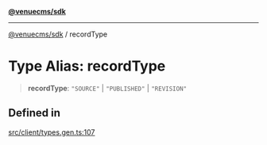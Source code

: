 [**@venuecms/sdk**](../README.md)

***

[@venuecms/sdk](../README.md) / recordType

# Type Alias: recordType

> **recordType**: `"SOURCE"` \| `"PUBLISHED"` \| `"REVISION"`

## Defined in

[src/client/types.gen.ts:107](https://github.com/venuecms/sdk/blob/9f424838248e075a67e07d707346eff5c77f61ea/src/client/types.gen.ts#L107)

